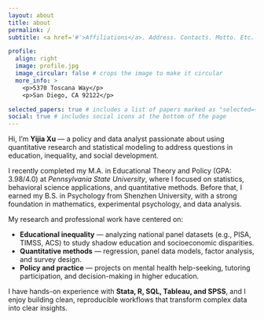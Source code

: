 ```yaml
---
layout: about
title: about
permalink: /
subtitle: <a href='#'>Affiliations</a>. Address. Contacts. Motto. Etc.

profile:
  align: right
  image: profile.jpg
  image_circular: false # crops the image to make it circular
  more_info: >
    <p>5370 Toscana Way</p>
    <p>San Diego, CA 92122</p>

selected_papers: true # includes a list of papers marked as "selected={true}"
social: true # includes social icons at the bottom of the page
---
```


Hi, I’m **Yijia Xu** — a policy and data analyst passionate about using quantitative research and statistical modeling to address questions in education, inequality, and social development.  

I recently completed my M.A. in Educational Theory and Policy (GPA: 3.98/4.0) at *Pennsylvania State University*, where I focused on statistics, behavioral science applications, and quantitative methods. Before that, I earned my B.S. in Psychology from Shenzhen University, with a strong foundation in mathematics, experimental psychology, and data analysis.  

My research and professional work have centered on:
- **Educational inequality** — analyzing national panel datasets (e.g., PISA, TIMSS, ACS) to study shadow education and socioeconomic disparities.  
- **Quantitative methods** — regression, panel data models, factor analysis, and survey design.  
- **Policy and practice** — projects on mental health help-seeking, tutoring participation, and decision-making in higher education.  

I have hands-on experience with **Stata, R, SQL, Tableau, and SPSS**, and I enjoy building clean, reproducible workflows that transform complex data into clear insights.  
